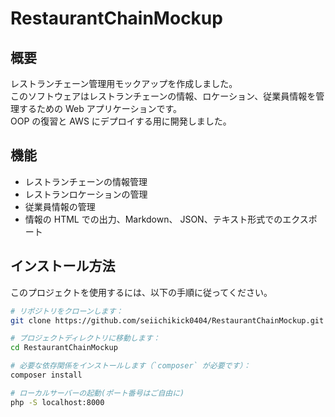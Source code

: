 # RestaurantChainMockup

## 概要

レストランチェーン管理用モックアップを作成しました。  
このソフトウェアはレストランチェーンの情報、ロケーション、従業員情報を管理するための Web アプリケーションです。  
OOP の復習と AWS にデプロイする用に開発しました。

## 機能

- レストランチェーンの情報管理
- レストランロケーションの管理
- 従業員情報の管理
- 情報の HTML での出力、Markdown、 JSON、テキスト形式でのエクスポート

## インストール方法

このプロジェクトを使用するには、以下の手順に従ってください。

```bash
# リポジトリをクローンします：
git clone https://github.com/seiichikick0404/RestaurantChainMockup.git
```

```bash
# プロジェクトディレクトリに移動します：
cd RestaurantChainMockup
```

```bash
# 必要な依存関係をインストールします（`composer` が必要です）：
composer install
```

```bash
# ローカルサーバーの起動(ポート番号はご自由に)
php -S localhost:8000
```
